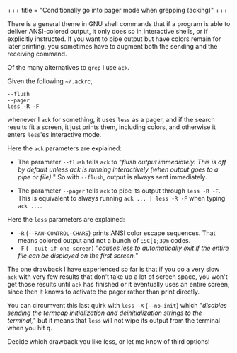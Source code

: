 +++
title = "Conditionally go into pager mode when grepping (acking)"
+++

There is a general theme in GNU shell commands that if a program is able to deliver ANSI-colored output, it only does so in interactive shells, or if explicitly instructed. If you want to pipe output but have colors remain for later printing, you sometimes have to augment both the sending and the receiving command.

Of the many alternatives to `grep` I use `ack`.

Given the following `~/.ackrc`,

```
--flush
--pager
less -R -F
```

whenever I `ack` for something, it uses `less` as a pager, and if the search results fit a screen, it just prints them, including colors, and otherwise it enters `less`'es interactive mode.

Here the `ack` parameters are explained:

- The parameter `--flush` tells `ack` to "*flush output immediately.  This is off by default unless ack is running interactively (when output goes to a pipe or file).*" So with `--flush`, output is always sent immediately.

- The parameter `--pager` tells `ack` to pipe its output through `less -R -F`. This is equivalent to always running `ack ... | less -R -F` when typing `ack ...`.

Here the `less` parameters are explained:

- `-R` (`--RAW-CONTROL-CHARS`) prints ANSI color escape sequences. That means colored output and not a bunch of `ESC[1;39m` codes.
- `-F` (`--quit-if-one-screen`) "*causes less to automatically exit if the entire file can be displayed on the first screen.*"

The one drawback I have experienced so far is that if you do a very slow `ack` with very few results that don't take up a lot of screen space, you won't get those results until `ack` has finished or it eventually uses an entire screen, since then it knows to activate the pager rather than print directly.

You can circumvent this last quirk with `less -X` (`--no-init`) which "*disables sending  the  termcap  initialization  and  deinitialization strings to the terminal,*" but it means that `less` will not wipe its output from the terminal when you hit <kbd>q</kbd>.

Decide which drawback you like less, or let me know of third options!